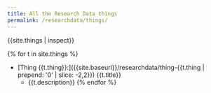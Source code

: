 ```yaml
---
title: All the Research Data things
permalink: /researchdata/things/
---
```

{{site.things | inspect}}

{% for t in site.things %}
- [Thing {{t.thing}}:]({{site.baseurl}}/researchdata/thing-{{t.thing | prepend: '0' | slice: -2,2}}) {{t.title}}
  - {{t.description}}
{% endfor %}
